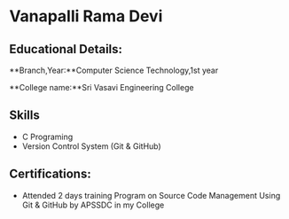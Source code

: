 # Vanapalli Rama Devi 

## Educational Details:

**Branch,Year:**Computer Science Technology,1st year

**College name:**Sri Vasavi Engineering College

## Skills

- C Programing
- Version Control System (Git & GitHub)

## Certifications:

- Attended 2 days training Program on Source Code Management Using Git & GitHub by APSSDC in my College
